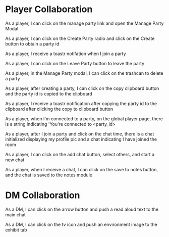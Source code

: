 Player Collaboration
====================

As a player, I can click on the manage party link and open the Manage Party Modal

As a player, I can click on the Create Party radio and click on the Create button to obtain a party id

As a player, I receive a toastr notifation when I join a party

As a player, I can click on the Leave Party button to leave the party

As a player, in the Manage Party modal, I can click on the trashcan to delete a party

As a player, after creating a party, I can click on the copy clipboard button and the party id is copied to the clipboard

As a player, I receive a toastr notification after copying the party id to the clipboard after clicking the copy to clipboard button

As a player, when I'm connected to a party, on the global player page, there is a string indicating 'You're connected to <party_id>

As a player, after I join a party and click on the chat time, there is a chat initialized displaying my profile pic and a chat indicating I have joined the room

As a player, I can click on the add chat button, select others, and start a new chat

As a player, when I receive a chat, I can click on the save to notes button, and the chat is saved to the notes module

DM Collaboration
================

As a DM, I can click on the arrow button and push a read aloud text to the main chat

As a DM, I can click on the tv icon and push an environment image to the exhibit tab
